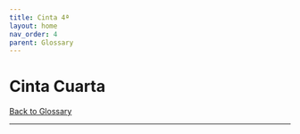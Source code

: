 ```yaml
---
title: Cinta 4ª 
layout: home
nav_order: 4
parent: Glossary
---
```


# Cinta Cuarta 



[Back to Glossary](https://eugestumm.github.io/vampirodelacoloniaroma/docs/Glossary/)

----
